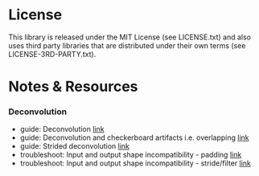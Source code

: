 # License

This library is released under the MIT License (see LICENSE.txt) and also uses third party libraries that are distributed under their own terms (see LICENSE-3RD-PARTY.txt).


# Notes & Resources

### Deconvolution
* guide: Deconvolution [link](https://datascience.stackexchange.com/questions/6107/what-are-deconvolutional-layers)
* guide: Deconvolution and checkerboard artifacts i.e. overlapping [link](https://distill.pub/2016/deconv-checkerboard/)
* guide: Strided deconvolution [link](https://datascience.stackexchange.com/questions/9222/how-does-strided-deconvolution-works?noredirect=1&lq=1)
* troubleshoot: Input and output shape incompatibility - padding [link](https://stackoverflow.com/questions/36967872/tensorflow-conv2d-transpose-size-error-number-of-rows-of-out-backprop-doesnt-m)
* troubleshoot: Input and output shape incompatibility - stride/filter [link](https://stackoverflow.com/questions/35488717/confused-about-conv2d-transpose?noredirect=1&lq=1)
